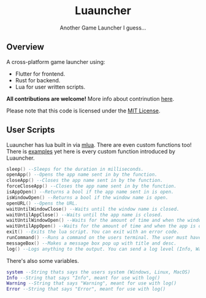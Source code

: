 <div align="center">

# Luauncher

Another Game Launcher I guess...

</div>

## Overview

A cross-platform game launcher using:
 * Flutter for frontend.
 * Rust for backend.
 * Lua for user written scripts.

**All contributions are welcome!** More info about contrinution [here](./docs/CONTRIBUTING.md).

Please note that this code is licensed under the [MIT License](./LICENSE).

## User Scripts

Luauncher has lua built in via [mlua](https://github.com/mlua-rs/mlua). There are even custom functions too! There is [examples](./examples) yet here is every custom function introduced by Luauncher.

```lua
sleep() --Sleeps for the duration in milliseconds.
openApp() --Opens the app name sent in by the function.
closeApp() --Closes the app name sent in by the function.
forceCloseApp() --Closes the app name sent in by the function.
isAppOpen() --Returns a bool if the app name sent in is open.
isWindowOpen() --Returns a bool if the window name is open.
openURL() --Opens the URL.
waitUntilWindowClose() --Waits until the window name is closed.
waitUntilAppClose() --Waits until the app name is closed.
waitUntilWindowOpen() --Waits for the amount of time and when the window opens, it continues. Returns true if it succeeded, false if it didn't.
waitUntilAppOpen() --Waits for the amount of time and when the app is opens, it continues. Returns true if it succeeded, false if it didn't.
exit() --Exits the lua script. You can exit with an error code.
runCommand() --Runs a command on the users terminal. The user must have dev mode on.
messageBox() --Makes a message box pop up with title and desc.
log() --Logs anything to the output. You can send a log level (Info, Warning, Error) with it. Also you can make it only display for people with dev mode on.
```

There's also some variables.

```lua
system --String thats says the users system (Windows, Linux, MacOS)
Info --String that says "Info", meant for use with log()
Warning --String that says "Warning", meant for use with log()
Error --String that says "Error", meant for use with log()
```
